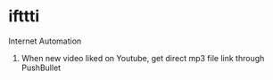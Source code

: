 # ifttti
Internet Automation

1. When new video liked on Youtube, get direct mp3 file link through PushBullet

